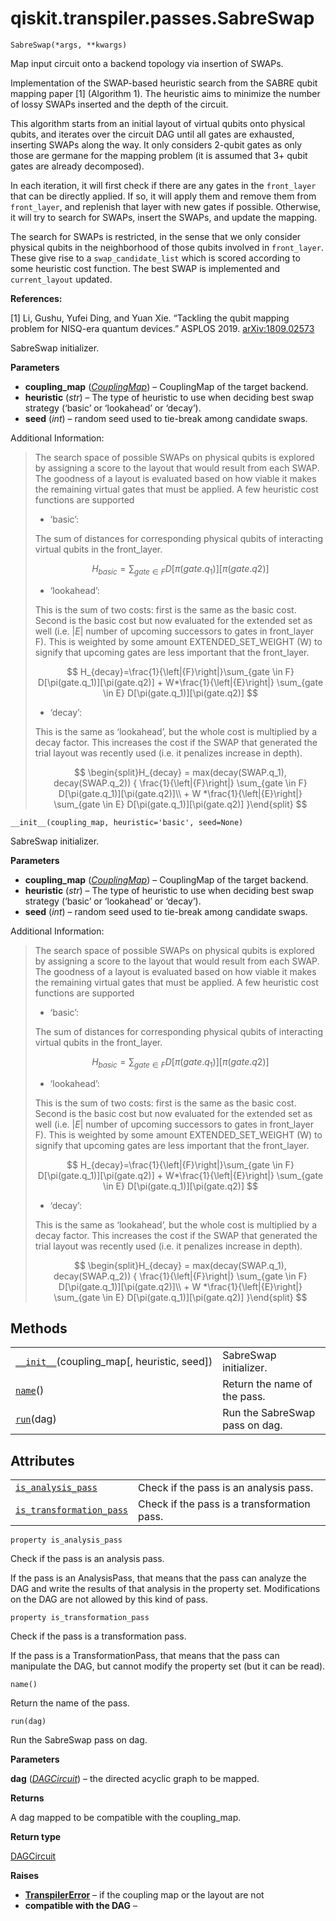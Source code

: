 # qiskit.transpiler.passes.SabreSwap

<span id="undefined" />

`SabreSwap(*args, **kwargs)`

Map input circuit onto a backend topology via insertion of SWAPs.

Implementation of the SWAP-based heuristic search from the SABRE qubit mapping paper \[1] (Algorithm 1). The heuristic aims to minimize the number of lossy SWAPs inserted and the depth of the circuit.

This algorithm starts from an initial layout of virtual qubits onto physical qubits, and iterates over the circuit DAG until all gates are exhausted, inserting SWAPs along the way. It only considers 2-qubit gates as only those are germane for the mapping problem (it is assumed that 3+ qubit gates are already decomposed).

In each iteration, it will first check if there are any gates in the `front_layer` that can be directly applied. If so, it will apply them and remove them from `front_layer`, and replenish that layer with new gates if possible. Otherwise, it will try to search for SWAPs, insert the SWAPs, and update the mapping.

The search for SWAPs is restricted, in the sense that we only consider physical qubits in the neighborhood of those qubits involved in `front_layer`. These give rise to a `swap_candidate_list` which is scored according to some heuristic cost function. The best SWAP is implemented and `current_layout` updated.

**References:**

\[1] Li, Gushu, Yufei Ding, and Yuan Xie. “Tackling the qubit mapping problem for NISQ-era quantum devices.” ASPLOS 2019. [arXiv:1809.02573](https://arxiv.org/pdf/1809.02573.pdf)

SabreSwap initializer.

**Parameters**

*   **coupling\_map** ([*CouplingMap*](qiskit.transpiler.CouplingMap#qiskit.transpiler.CouplingMap "qiskit.transpiler.CouplingMap")) – CouplingMap of the target backend.
*   **heuristic** (*str*) – The type of heuristic to use when deciding best swap strategy (‘basic’ or ‘lookahead’ or ‘decay’).
*   **seed** (*int*) – random seed used to tie-break among candidate swaps.

Additional Information:

> The search space of possible SWAPs on physical qubits is explored by assigning a score to the layout that would result from each SWAP. The goodness of a layout is evaluated based on how viable it makes the remaining virtual gates that must be applied. A few heuristic cost functions are supported
>
> *   ‘basic’:
>
> The sum of distances for corresponding physical qubits of interacting virtual qubits in the front\_layer.
>
> $$
> H_{basic} = \sum_{gate \in F} D[\pi(gate.q_1)][\pi(gate.q2)]
> $$
>
> *   ‘lookahead’:
>
> This is the sum of two costs: first is the same as the basic cost. Second is the basic cost but now evaluated for the extended set as well (i.e. $|E|$ number of upcoming successors to gates in front\_layer F). This is weighted by some amount EXTENDED\_SET\_WEIGHT (W) to signify that upcoming gates are less important that the front\_layer.
>
> $$
> H_{decay}=\frac{1}{\left|{F}\right|}\sum_{gate \in F} D[\pi(gate.q_1)][\pi(gate.q2)]
>     + W*\frac{1}{\left|{E}\right|} \sum_{gate \in E} D[\pi(gate.q_1)][\pi(gate.q2)]
> $$
>
> *   ‘decay’:
>
> This is the same as ‘lookahead’, but the whole cost is multiplied by a decay factor. This increases the cost if the SWAP that generated the trial layout was recently used (i.e. it penalizes increase in depth).
>
> $$
> \begin{split}H_{decay} = max(decay(SWAP.q_1), decay(SWAP.q_2)) {
>     \frac{1}{\left|{F}\right|} \sum_{gate \in F} D[\pi(gate.q_1)][\pi(gate.q2)]\\
>     + W *\frac{1}{\left|{E}\right|} \sum_{gate \in E} D[\pi(gate.q_1)][\pi(gate.q2)]
>     }\end{split}
> $$

<span id="undefined" />

`__init__(coupling_map, heuristic='basic', seed=None)`

SabreSwap initializer.

**Parameters**

*   **coupling\_map** ([*CouplingMap*](qiskit.transpiler.CouplingMap#qiskit.transpiler.CouplingMap "qiskit.transpiler.CouplingMap")) – CouplingMap of the target backend.
*   **heuristic** (*str*) – The type of heuristic to use when deciding best swap strategy (‘basic’ or ‘lookahead’ or ‘decay’).
*   **seed** (*int*) – random seed used to tie-break among candidate swaps.

Additional Information:

> The search space of possible SWAPs on physical qubits is explored by assigning a score to the layout that would result from each SWAP. The goodness of a layout is evaluated based on how viable it makes the remaining virtual gates that must be applied. A few heuristic cost functions are supported
>
> *   ‘basic’:
>
> The sum of distances for corresponding physical qubits of interacting virtual qubits in the front\_layer.
>
> $$
> H_{basic} = \sum_{gate \in F} D[\pi(gate.q_1)][\pi(gate.q2)]
> $$
>
> *   ‘lookahead’:
>
> This is the sum of two costs: first is the same as the basic cost. Second is the basic cost but now evaluated for the extended set as well (i.e. $|E|$ number of upcoming successors to gates in front\_layer F). This is weighted by some amount EXTENDED\_SET\_WEIGHT (W) to signify that upcoming gates are less important that the front\_layer.
>
> $$
> H_{decay}=\frac{1}{\left|{F}\right|}\sum_{gate \in F} D[\pi(gate.q_1)][\pi(gate.q2)]
>     + W*\frac{1}{\left|{E}\right|} \sum_{gate \in E} D[\pi(gate.q_1)][\pi(gate.q2)]
> $$
>
> *   ‘decay’:
>
> This is the same as ‘lookahead’, but the whole cost is multiplied by a decay factor. This increases the cost if the SWAP that generated the trial layout was recently used (i.e. it penalizes increase in depth).
>
> $$
> \begin{split}H_{decay} = max(decay(SWAP.q_1), decay(SWAP.q_2)) {
>     \frac{1}{\left|{F}\right|} \sum_{gate \in F} D[\pi(gate.q_1)][\pi(gate.q2)]\\
>     + W *\frac{1}{\left|{E}\right|} \sum_{gate \in E} D[\pi(gate.q_1)][\pi(gate.q2)]
>     }\end{split}
> $$

## Methods

|                                                                                                                                             |                                |
| ------------------------------------------------------------------------------------------------------------------------------------------- | ------------------------------ |
| [`__init__`](#qiskit.transpiler.passes.SabreSwap.__init__ "qiskit.transpiler.passes.SabreSwap.__init__")(coupling\_map\[, heuristic, seed]) | SabreSwap initializer.         |
| [`name`](#qiskit.transpiler.passes.SabreSwap.name "qiskit.transpiler.passes.SabreSwap.name")()                                              | Return the name of the pass.   |
| [`run`](#qiskit.transpiler.passes.SabreSwap.run "qiskit.transpiler.passes.SabreSwap.run")(dag)                                              | Run the SabreSwap pass on dag. |

## Attributes

|                                                                                                                                                    |                                             |
| -------------------------------------------------------------------------------------------------------------------------------------------------- | ------------------------------------------- |
| [`is_analysis_pass`](#qiskit.transpiler.passes.SabreSwap.is_analysis_pass "qiskit.transpiler.passes.SabreSwap.is_analysis_pass")                   | Check if the pass is an analysis pass.      |
| [`is_transformation_pass`](#qiskit.transpiler.passes.SabreSwap.is_transformation_pass "qiskit.transpiler.passes.SabreSwap.is_transformation_pass") | Check if the pass is a transformation pass. |

<span id="undefined" />

`property is_analysis_pass`

Check if the pass is an analysis pass.

If the pass is an AnalysisPass, that means that the pass can analyze the DAG and write the results of that analysis in the property set. Modifications on the DAG are not allowed by this kind of pass.

<span id="undefined" />

`property is_transformation_pass`

Check if the pass is a transformation pass.

If the pass is a TransformationPass, that means that the pass can manipulate the DAG, but cannot modify the property set (but it can be read).

<span id="undefined" />

`name()`

Return the name of the pass.

<span id="undefined" />

`run(dag)`

Run the SabreSwap pass on dag.

**Parameters**

**dag** ([*DAGCircuit*](qiskit.dagcircuit.DAGCircuit#qiskit.dagcircuit.DAGCircuit "qiskit.dagcircuit.DAGCircuit")) – the directed acyclic graph to be mapped.

**Returns**

A dag mapped to be compatible with the coupling\_map.

**Return type**

[DAGCircuit](qiskit.dagcircuit.DAGCircuit#qiskit.dagcircuit.DAGCircuit "qiskit.dagcircuit.DAGCircuit")

**Raises**

*   [**TranspilerError**](qiskit.transpiler.TranspilerError#qiskit.transpiler.TranspilerError "qiskit.transpiler.TranspilerError") – if the coupling map or the layout are not
*   **compatible with the DAG** –
